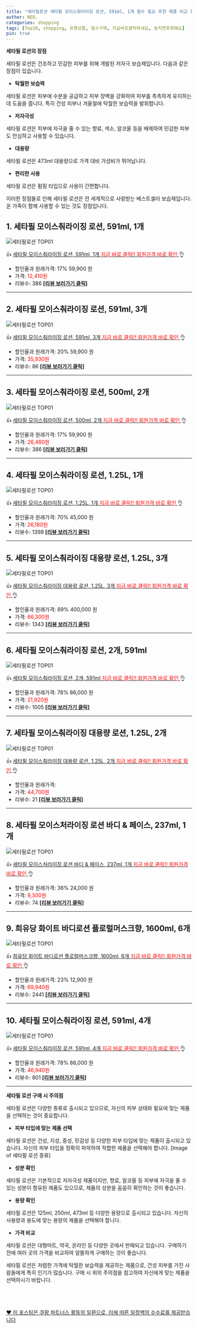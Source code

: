 ```yaml
---
title: "세타필로션 세타필 모이스춰라이징 로션, 591ml, 1개 필수 필요 추천 제품 비교 최저 가격 비교 장점 구매 후기 구매평"
author: NEO.
categories: shopping
tags: [Top10, shopping, 유행상품, 필수구매, 지금바로클릭하세요, 놓치면후회해요]
pin: true
---
```

**세타필 로션의 장점**

세타필 로션은 건조하고 민감한 피부를 위해 개발된 저자극 보습제입니다. 다음과 같은 장점이 있습니다.

* **탁월한 보습력**

세타필 로션은 피부에 수분을 공급하고 피부 장벽을 강화하여 피부를 촉촉하게 유지하는 데 도움을 줍니다. 특히 건성 피부나 겨울철에 탁월한 보습력을 발휘합니다.

* **저자극성**

세타필 로션은 피부에 자극을 줄 수 있는 향료, 색소, 알코올 등을 배제하여 민감한 피부도 안심하고 사용할 수 있습니다.

* **대용량**

세타필 로션은 473ml 대용량으로 가격 대비 가성비가 뛰어납니다.

* **편리한 사용**

세타필 로션은 펌핑 타입으로 사용이 간편합니다.

이러한 장점들로 인해 세타필 로션은 전 세계적으로 사랑받는 베스트셀러 보습제입니다. 온 가족이 함께 사용할 수 있는 것도 장점입니다.

   

## 1. 세타필 모이스춰라이징 로션, 591ml, 1개

![세타필로션 TOP01](https://thumbnail6.coupangcdn.com/thumbnails/remote/490x490ex/image/retail/images/1322644922592436-233ae835-1c61-4ace-bc8d-8950cb6c315f.jpg)


👍 [세타필 모이스춰라이징 로션, 591ml, 1개 <font color=red> 지금 바로 클릭!! 회원가격 바로 확인 </font> ](https://link.coupang.com/re/AFFSDP?lptag=AF3617701&subid=GithubCoopas&pageKey=7164345502&traceid=V0-153&itemId=14999324866&vendorItemId=80519514876) 👌 


- 할인율과 원래가격: 17%  59,900   원
- 가격: <span style='color:red'>12,410원</span>
- 리뷰수: 386  [**[리뷰 보러가기 클릭]**](https://link.coupang.com/re/AFFSDP?lptag=AF3617701&subid=GithubCoopas&pageKey=7164345502&traceid=V0-153&itemId=14999324866&vendorItemId=80519514876)

---


   

## 2. 세타필 모이스춰라이징 로션, 591ml, 3개

![세타필로션 TOP01](https://thumbnail10.coupangcdn.com/thumbnails/remote/490x490ex/image/retail/images/711216595735036-8139ff0f-4120-43d8-a05f-820fa0f83a1d.jpg)


👍 [세타필 모이스춰라이징 로션, 591ml, 3개 <font color=red> 지금 바로 클릭!! 회원가격 바로 확인 </font> ](https://link.coupang.com/re/AFFSDP?lptag=AF3617701&subid=GithubCoopas&pageKey=7164345502&traceid=V0-153&itemId=17910186641&vendorItemId=85072873775) 👌 


- 할인율과 원래가격: 20%  59,900   원
- 가격: <span style='color:red'>35,930원</span>
- 리뷰수: 86  [**[리뷰 보러가기 클릭]**](https://link.coupang.com/re/AFFSDP?lptag=AF3617701&subid=GithubCoopas&pageKey=7164345502&traceid=V0-153&itemId=17910186641&vendorItemId=85072873775)

---


   

## 3. 세타필 모이스춰라이징 로션, 500ml, 2개

![세타필로션 TOP01](https://thumbnail6.coupangcdn.com/thumbnails/remote/490x490ex/image/retail/images/8bf8a482-84f5-46dd-a5a6-13639d3cff238765135340582614563.png)


👍 [세타필 모이스춰라이징 로션, 500ml, 2개 <font color=red> 지금 바로 클릭!! 회원가격 바로 확인 </font> ](https://link.coupang.com/re/AFFSDP?lptag=AF3617701&subid=GithubCoopas&pageKey=7164345502&traceid=V0-153&itemId=15362153822&vendorItemId=85296881728) 👌 


- 할인율과 원래가격: 17%  59,900   원
- 가격: <span style='color:red'>26,480원</span>
- 리뷰수: 386  [**[리뷰 보러가기 클릭]**](https://link.coupang.com/re/AFFSDP?lptag=AF3617701&subid=GithubCoopas&pageKey=7164345502&traceid=V0-153&itemId=15362153822&vendorItemId=85296881728)

---


   

## 4. 세타필 모이스춰라이징 로션, 1.25L, 1개

![세타필로션 TOP01](https://thumbnail9.coupangcdn.com/thumbnails/remote/490x490ex/image/retail/images/2022/12/20/10/0/196f8a76-789e-4c72-869e-db746d34bfee.png)


👍 [세타필 모이스춰라이징 로션, 1.25L, 1개 <font color=red> 지금 바로 클릭!! 회원가격 바로 확인 </font> ](https://link.coupang.com/re/AFFSDP?lptag=AF3617701&subid=GithubCoopas&pageKey=7164345502&traceid=V0-153&itemId=17215242941&vendorItemId=84387112171) 👌 


- 할인율과 원래가격: 70%  45,000   원
- 가격: <span style='color:red'>26,180원</span>
- 리뷰수: 1398  [**[리뷰 보러가기 클릭]**](https://link.coupang.com/re/AFFSDP?lptag=AF3617701&subid=GithubCoopas&pageKey=7164345502&traceid=V0-153&itemId=17215242941&vendorItemId=84387112171)

---


   

## 5. 세타필 모이스춰라이징 대용량 로션, 1.25L, 3개

![세타필로션 TOP01](https://thumbnail6.coupangcdn.com/thumbnails/remote/490x490ex/image/retail/images/f0c85fb1-d55e-415c-bf50-c2d226940ba44032800227707774491.png)


👍 [세타필 모이스춰라이징 대용량 로션, 1.25L, 3개 <font color=red> 지금 바로 클릭!! 회원가격 바로 확인 </font> ](https://link.coupang.com/re/AFFSDP?lptag=AF3617701&subid=GithubCoopas&pageKey=7164345502&traceid=V0-153&itemId=18038238794&vendorItemId=85192615908) 👌 


- 할인율과 원래가격: 89%  400,000   원
- 가격: <span style='color:red'>66,300원</span>
- 리뷰수: 1343  [**[리뷰 보러가기 클릭]**](https://link.coupang.com/re/AFFSDP?lptag=AF3617701&subid=GithubCoopas&pageKey=7164345502&traceid=V0-153&itemId=18038238794&vendorItemId=85192615908)

---


   

## 6. 세타필 모이스춰라이징 로션, 2개, 591ml

![세타필로션 TOP01](https://thumbnail10.coupangcdn.com/thumbnails/remote/490x490ex/image/retail/images/66c11ed6-9977-4d6d-b8c8-5b0315e0ec763808984098455995247.png)


👍 [세타필 모이스춰라이징 로션, 2개, 591ml <font color=red> 지금 바로 클릭!! 회원가격 바로 확인 </font> ](https://link.coupang.com/re/AFFSDP?lptag=AF3617701&subid=GithubCoopas&pageKey=6659186825&traceid=V0-153&itemId=19576324280&vendorItemId=86683966151) 👌 


- 할인율과 원래가격: 78%  86,000   원
- 가격: <span style='color:red'>21,920원</span>
- 리뷰수: 1005  [**[리뷰 보러가기 클릭]**](https://link.coupang.com/re/AFFSDP?lptag=AF3617701&subid=GithubCoopas&pageKey=6659186825&traceid=V0-153&itemId=19576324280&vendorItemId=86683966151)

---


   

## 7. 세타필 모이스춰라이징 대용량 로션, 1.25L, 2개

![세타필로션 TOP01](https://thumbnail9.coupangcdn.com/thumbnails/remote/490x490ex/image/retail/images/132c7412-bd54-4e58-a8c2-0563a4bbf93f7693802722424814105.png)


👍 [세타필 모이스춰라이징 대용량 로션, 1.25L, 2개 <font color=red> 지금 바로 클릭!! 회원가격 바로 확인 </font> ](https://link.coupang.com/re/AFFSDP?lptag=AF3617701&subid=GithubCoopas&pageKey=7164345502&traceid=V0-153&itemId=18038239850&vendorItemId=85192617060) 👌 


- 할인율과 원래가격: 
- 가격: <span style='color:red'>44,700원</span>
- 리뷰수: 21  [**[리뷰 보러가기 클릭]**](https://link.coupang.com/re/AFFSDP?lptag=AF3617701&subid=GithubCoopas&pageKey=7164345502&traceid=V0-153&itemId=18038239850&vendorItemId=85192617060)

---


   

## 8. 세타필 모이스처라이징 로션 바디 & 페이스, 237ml, 1개

![세타필로션 TOP01](https://thumbnail8.coupangcdn.com/thumbnails/remote/490x490ex/image/retail/images/8832573162502187-3b2e21ca-4d50-48a8-8fe5-d4bc3f764362.jpg)


👍 [세타필 모이스처라이징 로션 바디 & 페이스, 237ml, 1개 <font color=red> 지금 바로 클릭!! 회원가격 바로 확인 </font> ](https://link.coupang.com/re/AFFSDP?lptag=AF3617701&subid=GithubCoopas&pageKey=7164345502&traceid=V0-153&itemId=5186421475&vendorItemId=80522061880) 👌 


- 할인율과 원래가격: 36%  24,000   원
- 가격: <span style='color:red'>9,300원</span>
- 리뷰수: 74  [**[리뷰 보러가기 클릭]**](https://link.coupang.com/re/AFFSDP?lptag=AF3617701&subid=GithubCoopas&pageKey=7164345502&traceid=V0-153&itemId=5186421475&vendorItemId=80522061880)

---


   

## 9. 희유당 화이트 바디로션 플로럴머스크향, 1600ml, 6개

![세타필로션 TOP01](https://thumbnail9.coupangcdn.com/thumbnails/remote/490x490ex/image/retail/images/abcdecd6-9cf0-41b5-8aef-0c425aa87b003980505816971453247.png)


👍 [희유당 화이트 바디로션 플로럴머스크향, 1600ml, 6개 <font color=red> 지금 바로 클릭!! 회원가격 바로 확인 </font> ](https://link.coupang.com/re/AFFSDP?lptag=AF3617701&subid=GithubCoopas&pageKey=7704307918&traceid=V0-153&itemId=20688756889&vendorItemId=87760418201) 👌 


- 할인율과 원래가격: 23%  12,900   원
- 가격: <span style='color:red'>69,940원</span>
- 리뷰수: 2441  [**[리뷰 보러가기 클릭]**](https://link.coupang.com/re/AFFSDP?lptag=AF3617701&subid=GithubCoopas&pageKey=7704307918&traceid=V0-153&itemId=20688756889&vendorItemId=87760418201)

---


   

## 10. 세타필 모이스춰라이징 로션, 591ml, 4개

![세타필로션 TOP01](https://thumbnail10.coupangcdn.com/thumbnails/remote/490x490ex/image/retail/images/711306823051935-b24b213c-7376-40de-b814-ed0f8d16b095.jpg)


👍 [세타필 모이스춰라이징 로션, 591ml, 4개 <font color=red> 지금 바로 클릭!! 회원가격 바로 확인 </font> ](https://link.coupang.com/re/AFFSDP?lptag=AF3617701&subid=GithubCoopas&pageKey=7164345502&traceid=V0-153&itemId=15015111759&vendorItemId=85072873610) 👌 


- 할인율과 원래가격: 78%  86,000   원
- 가격: <span style='color:red'>46,940원</span>
- 리뷰수: 801  [**[리뷰 보러가기 클릭]**](https://link.coupang.com/re/AFFSDP?lptag=AF3617701&subid=GithubCoopas&pageKey=7164345502&traceid=V0-153&itemId=15015111759&vendorItemId=85072873610)

---
**세타필 로션 구매 시 주의점**

세타필 로션은 다양한 종류로 출시되고 있으므로, 자신의 피부 상태와 필요에 맞는 제품을 선택하는 것이 중요합니다.

* **피부 타입에 맞는 제품 선택**

세타필 로션은 건성, 지성, 중성, 민감성 등 다양한 피부 타입에 맞는 제품이 출시되고 있습니다. 자신의 피부 타입을 정확히 파악하여 적합한 제품을 선택해야 합니다.
[Image of 세타필 로션 종류]

* **성분 확인**

세타필 로션은 기본적으로 저자극성 제품이지만, 향료, 알코올 등 피부에 자극을 줄 수 있는 성분이 함유된 제품도 있으므로, 제품의 성분을 꼼꼼히 확인하는 것이 좋습니다.

* **용량 확인**

세타필 로션은 125ml, 250ml, 473ml 등 다양한 용량으로 출시되고 있습니다. 자신의 사용량과 용도에 맞는 용량의 제품을 선택해야 합니다.

* **가격 비교**

세타필 로션은 대형마트, 약국, 온라인 등 다양한 곳에서 판매되고 있습니다. 구매하기 전에 여러 곳의 가격을 비교하여 알뜰하게 구매하는 것이 좋습니다.

세타필 로션은 저렴한 가격에 탁월한 보습력을 제공하는 제품으로, 건성 피부를 가진 사람들에게 특히 인기가 많습니다. 구매 시 위의 주의점을 참고하여 자신에게 맞는 제품을 선택하시기 바랍니다.<br><br><br><br><br> [ ❤  이 포스팅은 쿠팡 파트너스 활동의 일환으로, 이에 따른 일정액의 수수료를 제공받습니다](https://link.coupang.com/a/bcEFyh)